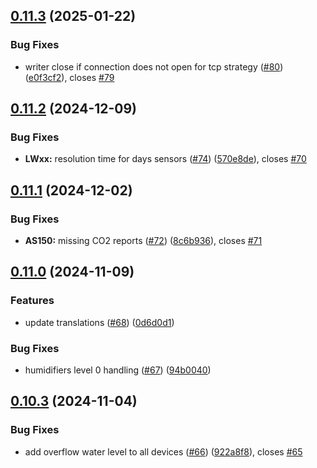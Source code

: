## [0.11.3](https://github.com/Michsior14/ha-venta/compare/v0.11.2...v0.11.3) (2025-01-22)


### Bug Fixes

* writer close if connection does not open for tcp strategy  ([#80](https://github.com/Michsior14/ha-venta/issues/80)) ([e0f3cf2](https://github.com/Michsior14/ha-venta/commit/e0f3cf263e2e9946287d0e128a8d435313b57031)), closes [#79](https://github.com/Michsior14/ha-venta/issues/79)

## [0.11.2](https://github.com/Michsior14/ha-venta/compare/v0.11.1...v0.11.2) (2024-12-09)


### Bug Fixes

* **LWxx:** resolution time for days sensors ([#74](https://github.com/Michsior14/ha-venta/issues/74)) ([570e8de](https://github.com/Michsior14/ha-venta/commit/570e8de534c75ca0355a5fba520dbcb96dace5da)), closes [#70](https://github.com/Michsior14/ha-venta/issues/70)

## [0.11.1](https://github.com/Michsior14/ha-venta/compare/v0.11.0...v0.11.1) (2024-12-02)


### Bug Fixes

* **AS150:** missing CO2 reports ([#72](https://github.com/Michsior14/ha-venta/issues/72)) ([8c6b936](https://github.com/Michsior14/ha-venta/commit/8c6b93688828faf1a671233dd6c0a25c2a21b23d)), closes [#71](https://github.com/Michsior14/ha-venta/issues/71)

## [0.11.0](https://github.com/Michsior14/ha-venta/compare/v0.10.3...v0.11.0) (2024-11-09)


### Features

* update translations ([#68](https://github.com/Michsior14/ha-venta/issues/68)) ([0d6d0d1](https://github.com/Michsior14/ha-venta/commit/0d6d0d17c148d31e7c59e0716914cd581bfc1656))


### Bug Fixes

* humidifiers level 0 handling ([#67](https://github.com/Michsior14/ha-venta/issues/67)) ([94b0040](https://github.com/Michsior14/ha-venta/commit/94b00400c205a820218492546178c11d10866dc2))

## [0.10.3](https://github.com/Michsior14/ha-venta/compare/v0.10.2...v0.10.3) (2024-11-04)


### Bug Fixes

* add overflow water level to all devices ([#66](https://github.com/Michsior14/ha-venta/issues/66)) ([922a8f8](https://github.com/Michsior14/ha-venta/commit/922a8f89b614827a0a64abdbb5c9a9b6d8cd3b31)), closes [#65](https://github.com/Michsior14/ha-venta/issues/65)

